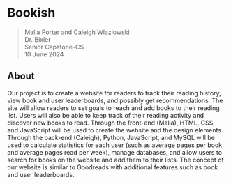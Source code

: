 # Bookish
> Malia Porter and Caleigh Wlazlowski\
> Dr. Bixler\
> Senior Capstone-CS\
> 10 June 2024

## About
Our project is to create a website for readers to track their reading history, view book and user leaderboards, and possibly get recommendations. The site will allow readers to set goals to reach and add books to their reading list. Users will also be able to keep track of their reading activity and discover new books to read. Through the front-end (Malia), HTML, CSS, and JavaScript will be used to create the website and the design elements. Through the back-end (Caleigh), Python, JavaScript, and MySQL will be used to calculate statistics for each user (such as average pages per book and average pages read per week), manage databases, and allow users to search for books on the website and add them to their lists. The concept of our website is similar to Goodreads with additional features such as book and user leaderboards.
